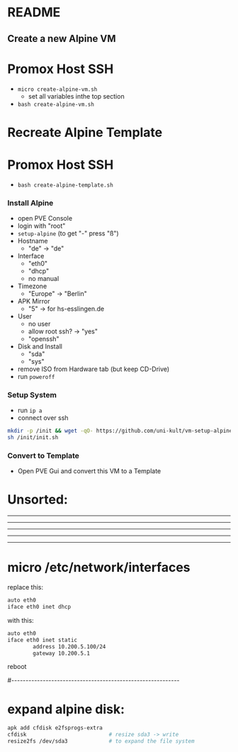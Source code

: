 # README

## Create a new Alpine VM

# Promox Host SSH
* `micro create-alpine-vm.sh`
   * set all variables inthe top section
* `bash create-alpine-vm.sh`
  

# Recreate Alpine Template

# Promox Host SSH
* `bash create-alpine-template.sh`

### Install Alpine

* open PVE Console
* login with "root"
* `setup-alpine` (to get "-" press "ß")
* Hostname
    * "de" -> "de"
* Interface
    * "eth0"
    * "dhcp"
    * no manual
* Timezone
    * "Europe" -> "Berlin"
* APK Mirror
    * "5" -> for hs-esslingen.de
* User
    * no user
    * allow root ssh? -> "yes"
    * "openssh"
* Disk and Install
    * "sda"
    * "sys"
* remove ISO from Hardware tab (but keep CD-Drive)
* run `poweroff`

### Setup System

* run `ip a`
* connect over ssh

```sh
mkdir -p /init && wget -qO- https://github.com/uni-kult/vm-setup-alpine/tarball/main | tar -xz --strip-components=1 -f - -C /init
sh /init/init.sh
```

### Convert to Template
* Open PVE Gui and convert this VM to a Template


# Unsorted:
--------------------------------
--------------------------------
--------------------------------
--------------------------------
--------------------------------



# micro /etc/network/interfaces
replace this:
```sh
auto eth0
iface eth0 inet dhcp
```

with this:
```sh
auto eth0
iface eth0 inet static
        address 10.200.5.100/24
        gateway 10.200.5.1
```
reboot



#-----------------------------------------------------------
# expand alpine disk:
```sh
apk add cfdisk e2fsprogs-extra
cfdisk                          # resize sda3 -> write
resize2fs /dev/sda3             # to expand the file system
```
